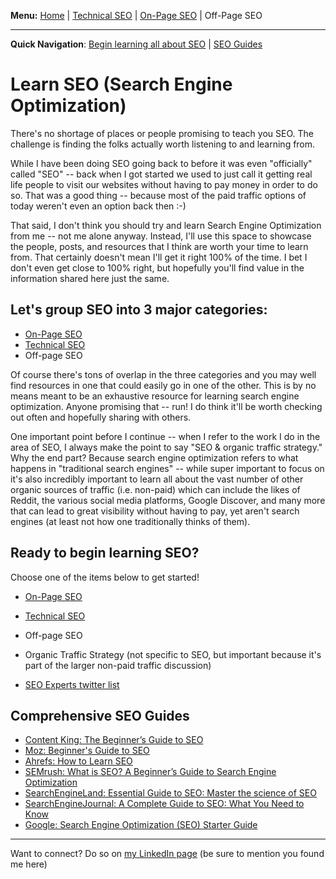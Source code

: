 <b>Menu:</b> <a href="/">Home</a> | <a href="technical-seo">Technical SEO</a> | <a href="on-page-seo">On-Page SEO</a> | Off-Page SEO
<hr>
<strong>Quick Navigation</strong>: <a href="#seo-training">Begin learning all about SEO</a> | <a href="#seo-guides">SEO Guides</a>

# Learn SEO (Search Engine Optimization)

There's no shortage of places or people promising to teach you SEO. The challenge is finding the folks actually worth listening to and learning from.

While I have been doing SEO going back to before it was even "officially" called "SEO" -- back when I got started we used to just call it getting real life people to visit
our websites without having to pay money in order to do so. That was a good thing -- because most of the paid traffic options of today weren't even an option back then :-)

That said, I don't think you should try and learn Search Engine Optimization from me -- not me alone anyway. Instead, I'll use this space to showcase the people, posts, 
and resources that I think are worth your time to learn from. That certainly doesn't mean I'll get it right 100% of the time. I bet I don't even get close to 100% right, but hopefully you'll find
value in the information shared here just the same.

## Let's group SEO into 3 major categories:

* <a href="on-page-seo">On-Page SEO</a>
* <a href="technical-seo" title="Technical SEO">Technical SEO</a>
* Off-page SEO

Of course there's tons of overlap in the three categories and you may well find resources in one that could easily go in one of the other. This is by no means meant to
be an exhaustive resource for learning search engine optimization. Anyone promising that -- run! I do think it'll be worth checking out often and hopefully sharing with others.

One important point before I continue -- when I refer to the work I do in the area of SEO, I always make the point to say "SEO & organic traffic strategy." 
Why the end part? Because search engine optimization refers to what happens in "traditional search engines" -- while super important to focus on it's also incredibly 
important to learn all about the vast number of other organic sources of traffic (i.e. non-paid) which can include the likes of Reddit, the various social media platforms, Google Discover, and many more that can lead to great visibility without having to pay, yet aren't search engines (at least not how one traditionally thinks of them).

<h2 id="seo-training">Ready to begin learning SEO?</h2> 
Choose one of the items below to get started!

* <a href="on-page-seo">On-Page SEO</a>
* <a href="technical-seo" title="Learn Technical SEO">Technical SEO</a>
* Off-page SEO
* Organic Traffic Strategy (not specific to SEO, but important because it's part of the larger non-paid traffic discussion)

* <a href="https://twitter.com/i/lists/225581017">SEO Experts twitter list</a>

<h2 id="seo-guides">Comprehensive SEO Guides</h2>

  * <a href="https://www.contentkingapp.com/academy/seo-guide/">Content King: The Beginner’s Guide to SEO</a>
  * <a href="https://moz.com/beginners-guide-to-seo">Moz: Beginner's Guide to SEO</a>
  * <a href="https://ahrefs.com/blog/learn-seo/">Ahrefs: How to Learn SEO</a>
  * <a href="https://www.semrush.com/blog/what-is-seo/">SEMrush: What is SEO? A Beginner’s Guide to Search Engine Optimization</a>
  * <a href="https://searchengineland.com/guide/seo">SearchEngineLand: Essential Guide to SEO: Master the science of SEO</a>
  * <a href="https://www.searchenginejournal.com/seo-guide/">SearchEngineJournal: A Complete Guide to SEO: What You Need to Know</a>
  * <a href="https://support.google.com/webmasters/answer/7451184?hl=en">Google: Search Engine Optimization (SEO) Starter Guide</a>
  

<hr>
Want to connect? Do so on <a href="https://www.linkedin.com/in/joshhinds">my LinkedIn page</a> (be sure to mention you found me here) 
